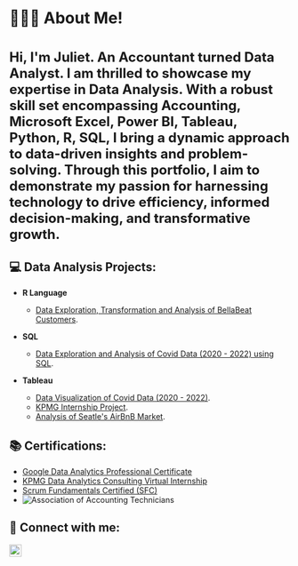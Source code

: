 <h1>👩🏽‍💻 About Me! <h1>
<h4>
    <p style="font-size: 24px"> Hi, I'm Juliet. An Accountant turned Data Analyst. I am thrilled to showcase my expertise in Data Analysis. With a robust skill set encompassing Accounting, Microsoft Excel, Power BI, Tableau, Python, R, SQL, I bring a dynamic approach to data-driven insights and problem-solving. Through this portfolio, I aim to demonstrate my passion for harnessing technology to drive efficiency, informed decision-making, and transformative growth. </p> </h4>

<h2>💻 Data Analysis Projects:</h2>

- <b>R Language </b>
  - [Data Exploration, Transformation and Analysis of BellaBeat Customers](https://github.com/Juliet33/Bellabeat-Project).
  
- <b>SQL</b>
  - [Data Exploration and Analysis of Covid Data (2020 - 2022) using SQL](https://github.com/Juliet33/Data-exploration-using-SQL-).
  
- <b>Tableau</b>
  - [Data Visualization of Covid Data (2020 - 2022)](https://public.tableau.com/app/profile/juliet.uadiale/viz/CovidDataExplorationFrom2020-2022/Dashboard1).
  - [KPMG Internship Project](https://github.com/Juliet33/Sprocket-Customer-Analysis).
  - [Analysis of Seatle's AirBnB Market](https://public.tableau.com/app/profile/juliet.uadiale/viz/AnAnalysisofSeatlesAirbnbActivities/Dashboard1).
   

  
<h2> 📚 Certifications:</h2>

- [Google Data Analytics Professional Certificate](https://www.credly.com/badges/e04d0488-1459-42ef-a00a-a06295df6cda/public_url)
- [KPMG Data Analytics Consulting Virtual Internship](https://insidesherpa.s3.amazonaws.com/completion-certificates/KPMG/m7W4GMqeT3bh9Nb2c_KPMG_chHa49NpHtvvZrd52_1645392183266_completion_certificate.pdf)
- [Scrum Fundamentals Certified (SFC)](https://www.scrumstudy.com/certification/verify?type=SFC&number=892086)
- ![Association of Accounting Technicians](./AATCertificate.png)

<h2> 🤳 Connect with me:</h2>

[<img align="left" alt="JoshMadakor | LinkedIn" width="22px" src="https://cdn.jsdelivr.net/npm/simple-icons@v3/icons/linkedin.svg" />][linkedin]

[linkedin]: https://www.linkedin.com/in/juliet-uadiale/ 

<!--

Here are some ideas to get you started:

- 🔭 I’m currently working on ...
- 🌱 I’m currently learning ...
- 👯 I’m looking to collaborate on ...
- 🤔 I’m looking for help with ...
- 💬 Ask me about ...
- 📫 How to reach me: ...
- 😄 Pronouns: ...
- ⚡ Fun fact: ...
- <b>Python</b> ...

- <b>Microsoft Power Platform</b> ...
    + Power BI ...
      
    + Power Apps ...
  
-->
